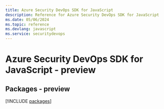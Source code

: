 ```yaml
---
title: Azure Security DevOps SDK for JavaScript
description: Reference for Azure Security DevOps SDK for JavaScript
ms.date: 05/06/2024
ms.topic: reference
ms.devlang: javascript
ms.service: securitydevops
---
```

# Azure Security DevOps SDK for JavaScript - preview
## Packages - preview
[!INCLUDE [packages](security-devops-index.md)]